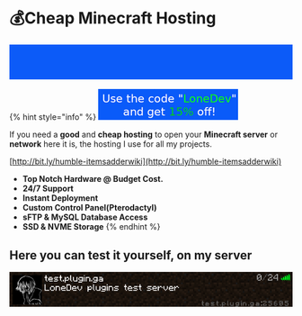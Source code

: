 # 💰Cheap Minecraft Hosting



![](.gitbook/assets/mmica0s.gif)

{% hint style="info" %}
![](.gitbook/assets/immagine%20%2826%29.png)

If you need a **good** and **cheap hosting** to open your **Minecraft server** or **network** here it is, the hosting I use for all my projects.

[http://bit.ly/humble-itemsadderwiki](http://bit.ly/humble-itemsadderwiki)

* **Top Notch Hardware @ Budget Cost.**
* **24/7 Support**
* **Instant Deployment**
* **Custom Control Panel\(Pterodactyl\)**
* **sFTP & MySQL Database Access**
* **SSD & NVME Storage**
{% endhint %}

## Here you can test it yourself, on my server

![](.gitbook/assets/immagine%20%2823%29.png)

